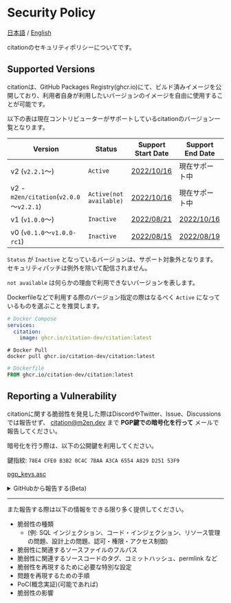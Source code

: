 # Security Policy

[日本語](SECURITY.md) / [English](SECURITY_EN.md)

citationのセキュリティポリシーについてです。

## Supported Versions

citationは、GitHub Packages Registry(ghcr.io)にて、ビルド済みイメージを公開しており、利用者自身が利用したいバージョンのイメージを自由に使用することが可能です。

以下の表は現在コントリビューターがサポートしているcitationのバージョン一覧となります。

| Version                                | Status                  | Support Start Date                                                         | Support End Date                                                               |
|----------------------------------------|-------------------------|----------------------------------------------------------------------------|--------------------------------------------------------------------------------|
| v2 (`v2.2.1`～)                         | `Active`                | [2022/10/16](https://github.com/citation-dev/citation/releases/tag/v2.2.1) | 現在サポート中                                                                        |
| v2 -`m2en/citation`(`v2.0.0`～`v2.2.1`) | `Active(not available)` | [2022/10/16](https://github.com/citation-dev/citation/releases/tag/v2.0.0) | 現在サポート中                                                                        |
| v1 (`v1.0.0`～)                         | `Inactive`              | [2022/08/21](https://github.com/citation-dev/citation/releases/tag/v1.0.0) | [2022/10/16](https://github.com/citation-dev/citation/releases/tag/v1.4.0)     |
| v0 (`v0.1.0`～`v1.0.0-rc1`)             | `Inactive`              | [2022/08/15](https://github.com/citation-dev/citation/releases/tag/v0.1.0) | [2022/08/19](https://github.com/citation-dev/citation/releases/tag/v1.0.0-rc1) |

`Status` が `Inactive` となっているバージョンは、サポート対象外となります。 セキュリティパッチは例外を除いて配信されません。

`not available` は何らかの理由で利用できないバージョンを表します。

Dockerfileなどで利用する際のバージョン指定の際はなるべく `Active` になっているものを選ぶことを推奨します。

```yml
# Docker Compose
services:
  citation:
    image: ghcr.io/citation-dev/citation:latest
```

```shell
# Docker Pull
docker pull ghcr.io/citation-dev/citation:latest
```

```dockerfile
# Dockerfile
FROM ghcr.io/citation-dev/citation:latest
```

## Reporting a Vulnerability

citationに関する脆弱性を発見した際はDiscordやTwitter、Issue、Discussionsでは報告せず、 [citation@m2en.dev](mailto:citation@m2en.dev) まで **PGP鍵での暗号化を行って** メールで報告してください。

暗号化を行う際は、以下の公開鍵を利用してください。

鍵指紋: `78E4 CFE0 B3B2 0C4C 7BAA A3CA 6554 A829 D251 53F9`

[pgp_keys.asc](https://keybase.io/m2en/pgp_keys.asc?fingerprint=78e4cfe0b3b20c4c7baaa3ca6554a829d25153f9)

<details>
<summary>GitHubから報告する(Beta)</summary>

----
  
 
GPG鍵署名でのメール報告の他に citation-dev/citation の [**Security Tab**](https://github.com/citation-dev/citation/security) からでも報告することができます。
  
![image](https://user-images.githubusercontent.com/82575685/208250469-06d9e9c5-7804-4806-8122-e4b0628d7b16.png)

詳細は [Privately reporting a security vulnerability - GitHub Docs](https://docs.github.com/en/code-security/security-advisories/guidance-on-reporting-and-writing/privately-reporting-a-security-vulnerability) を確認してください。
  
</details>

----

また報告する際は以下の情報をできる限り多く提供してください。

- 脆弱性の種類
  - (例: SQL インジェクション、コード・インジェクション、リソース管理の問題、設計上の問題、認可・権限・アクセス制御)
- 脆弱性に関連するソースファイルのフルパス
- 脆弱性に関連するソースコードのタグ、コミットハッシュ、permlink など
- 脆弱性を再現するために必要な特別な設定
- 問題を再現するための手順
- PoC(概念実証)(可能であれば)
- 脆弱性の影響
